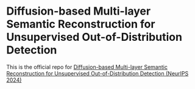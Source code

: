 # Diffusion-based Multi-layer Semantic Reconstruction for Unsupervised Out-of-Distribution Detection
This is the official repo for [Diffusion-based Multi-layer Semantic Reconstruction for Unsupervised Out-of-Distribution Detection (NeurIPS 2024)](https://arxiv.org/abs/2411.10701)
